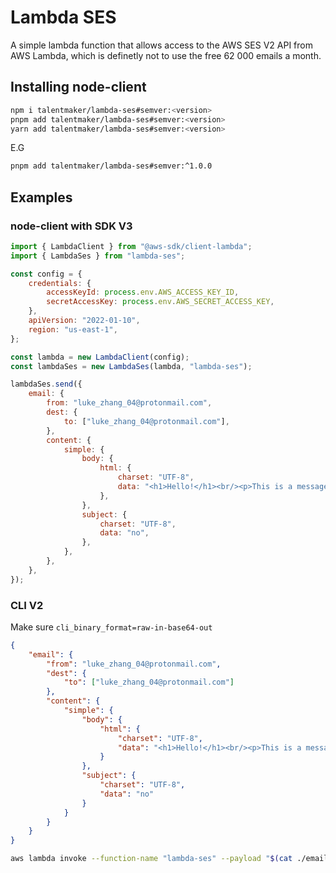 # Lambda SES

A simple lambda function that allows access to the AWS SES V2 API from AWS Lambda, which is definetly not to use the free 62 000 emails a month.

## Installing node-client

```sh
npm i talentmaker/lambda-ses#semver:<version>
pnpm add talentmaker/lambda-ses#semver:<version>
yarn add talentmaker/lambda-ses#semver:<version>
```

E.G

```sh
pnpm add talentmaker/lambda-ses#semver:^1.0.0
```

## Examples

### node-client with SDK V3

```js
import { LambdaClient } from "@aws-sdk/client-lambda";
import { LambdaSes } from "lambda-ses";

const config = {
    credentials: {
        accessKeyId: process.env.AWS_ACCESS_KEY_ID,
        secretAccessKey: process.env.AWS_SECRET_ACCESS_KEY,
    },
    apiVersion: "2022-01-10",
    region: "us-east-1",
};

const lambda = new LambdaClient(config);
const lambdaSes = new LambdaSes(lambda, "lambda-ses");

lambdaSes.send({
    email: {
        from: "luke_zhang_04@protonmail.com",
        dest: {
            to: ["luke_zhang_04@protonmail.com"],
        },
        content: {
            simple: {
                body: {
                    html: {
                        charset: "UTF-8",
                        data: "<h1>Hello!</h1><br/><p>This is a message</p>",
                    },
                },
                subject: {
                    charset: "UTF-8",
                    data: "no",
                },
            },
        },
    },
});
```

### CLI V2

Make sure `cli_binary_format=raw-in-base64-out`

```json
{
    "email": {
        "from": "luke_zhang_04@protonmail.com",
        "dest": {
            "to": ["luke_zhang_04@protonmail.com"]
        },
        "content": {
            "simple": {
                "body": {
                    "html": {
                        "charset": "UTF-8",
                        "data": "<h1>Hello!</h1><br/><p>This is a message</p>"
                    }
                },
                "subject": {
                    "charset": "UTF-8",
                    "data": "no"
                }
            }
        }
    }
}
```

```bash
aws lambda invoke --function-name "lambda-ses" --payload "$(cat ./email.json)" /dev/stdout
```
